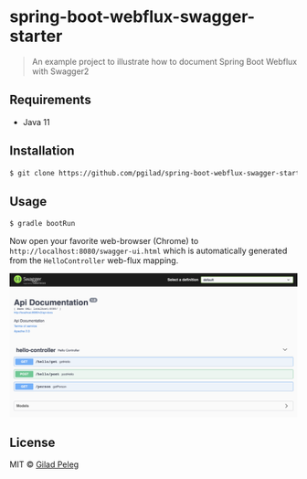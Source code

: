 # spring-boot-webflux-swagger-starter

> An example project to illustrate how to document Spring Boot Webflux with Swagger2

## Requirements

- Java 11

## Installation

```bash
$ git clone https://github.com/pgilad/spring-boot-webflux-swagger-starter.git
```

## Usage

```bash
$ gradle bootRun
```

Now open your favorite web-browser (Chrome) to `http://localhost:8080/swagger-ui.html` which is automatically
generated from the `HelloController` web-flux mapping.

![swagger-ui](./images/swagger-ui.png)

## License

MIT © [Gilad Peleg](https://www.giladpeleg.com)
